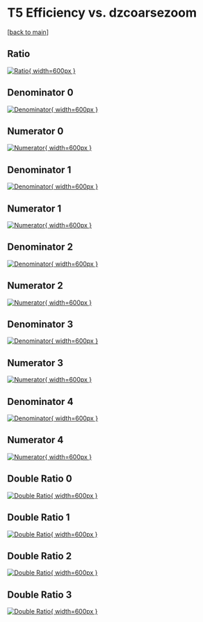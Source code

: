 # T5 Efficiency vs. dzcoarsezoom

[[back to main](./)]



## Ratio

[![Ratio](../mtv/var/T5_vtr_0_0_eff_dzcoarsezoom.png){ width=600px }](../mtv/var/T5_vtr_0_0_eff_dzcoarsezoom.pdf)

## Denominator 0

[![Denominator](../mtv/den/T5_vtr_0_0_eff_dzcoarsezoom_den0.png){ width=600px }](../mtv/den/T5_vtr_0_0_eff_dzcoarsezoom_den0.pdf)

## Numerator 0

[![Numerator](../mtv/num/T5_vtr_0_0_eff_dzcoarsezoom_num0.png){ width=600px }](../mtv/num/T5_vtr_0_0_eff_dzcoarsezoom_num0.pdf)

## Denominator 1

[![Denominator](../mtv/den/T5_vtr_0_0_eff_dzcoarsezoom_den1.png){ width=600px }](../mtv/den/T5_vtr_0_0_eff_dzcoarsezoom_den1.pdf)

## Numerator 1

[![Numerator](../mtv/num/T5_vtr_0_0_eff_dzcoarsezoom_num1.png){ width=600px }](../mtv/num/T5_vtr_0_0_eff_dzcoarsezoom_num1.pdf)

## Denominator 2

[![Denominator](../mtv/den/T5_vtr_0_0_eff_dzcoarsezoom_den2.png){ width=600px }](../mtv/den/T5_vtr_0_0_eff_dzcoarsezoom_den2.pdf)

## Numerator 2

[![Numerator](../mtv/num/T5_vtr_0_0_eff_dzcoarsezoom_num2.png){ width=600px }](../mtv/num/T5_vtr_0_0_eff_dzcoarsezoom_num2.pdf)

## Denominator 3

[![Denominator](../mtv/den/T5_vtr_0_0_eff_dzcoarsezoom_den3.png){ width=600px }](../mtv/den/T5_vtr_0_0_eff_dzcoarsezoom_den3.pdf)

## Numerator 3

[![Numerator](../mtv/num/T5_vtr_0_0_eff_dzcoarsezoom_num3.png){ width=600px }](../mtv/num/T5_vtr_0_0_eff_dzcoarsezoom_num3.pdf)

## Denominator 4

[![Denominator](../mtv/den/T5_vtr_0_0_eff_dzcoarsezoom_den4.png){ width=600px }](../mtv/den/T5_vtr_0_0_eff_dzcoarsezoom_den4.pdf)

## Numerator 4

[![Numerator](../mtv/num/T5_vtr_0_0_eff_dzcoarsezoom_num4.png){ width=600px }](../mtv/num/T5_vtr_0_0_eff_dzcoarsezoom_num4.pdf)

## Double Ratio 0

[![Double Ratio](../mtv/ratio/T5_vtr_0_0_eff_dzcoarsezoom_ratio0.png){ width=600px }](../mtv/ratio/T5_vtr_0_0_eff_dzcoarsezoom_ratio0.pdf)

## Double Ratio 1

[![Double Ratio](../mtv/ratio/T5_vtr_0_0_eff_dzcoarsezoom_ratio1.png){ width=600px }](../mtv/ratio/T5_vtr_0_0_eff_dzcoarsezoom_ratio1.pdf)

## Double Ratio 2

[![Double Ratio](../mtv/ratio/T5_vtr_0_0_eff_dzcoarsezoom_ratio2.png){ width=600px }](../mtv/ratio/T5_vtr_0_0_eff_dzcoarsezoom_ratio2.pdf)

## Double Ratio 3

[![Double Ratio](../mtv/ratio/T5_vtr_0_0_eff_dzcoarsezoom_ratio3.png){ width=600px }](../mtv/ratio/T5_vtr_0_0_eff_dzcoarsezoom_ratio3.pdf)

